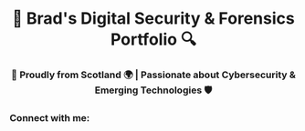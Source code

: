 <h1 align="center">🔐 Brad's Digital Security & Forensics Portfolio 🔍</h1>
<h3 align="center">🏴󠁧󠁢󠁳󠁣󠁴󠁿 Proudly from Scotland 🌍 | Passionate about Cybersecurity & Emerging Technologies 🛡️</h3>

<h3 align="left">Connect with me:</h3>
<p align="left">
</p>


